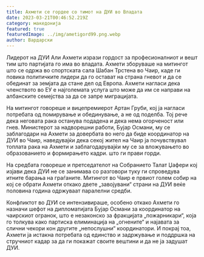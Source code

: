 ```yaml
---
title: Ахмети се гордее со тимот на ДУИ во Владата
date: 2023-03-21T00:46:52.219Z
category: македонија
featured: true
featuredImage: ../img/ametigord99.png.webp
author: Вардарски
---
```


Лидерот на ДУИ Али Ахмети изрази гордост за професионалниот и вешт тим што партијата го има во владата. Ахмети зборуваше на митингот што се одржа во спортската сала Шабан Трстена во Чаир, каде ги повика политичките лидери да го остават на страна гневот и да се обединат за земјата да стане дел од Европа. Ахмети нагласи дека членството во ЕУ е најголемата услуга што може да им се направи на албанските семејства за да се запре миграцијата.

На митингот говореше и вицепремиерот Артан Груби, кој ја нагласи потребата од помирување и обединување, а не од поделба. Тој рече дека неговата рака останува подадена и дека нема огорченост или гнев. Министерот за надворешни работи, Бујар Османи, му се заблагодари на Ахмети за довербата во него да биде координатор на ДУИ во Чаир, наведувајќи дека секој жител на Чаир ја почувствувал топлата рака на Ахмети и заблагодарувајќи му се за вложувањето во образованието и формирањето кадри. што ги прави горди.

На средбата говореше и претседателот на Собранието Талат Џафери кој изјави дека ДУИ не се занимава со разговори туку ги спроведува итните барања на граѓаните. Митингот во Чаир е првиот голем собир на кој се обрати Ахмети откако двете „завојувани“ страни на ДУИ веќе половина година одржуваат паралелни средби.

Конфликтот во ДУИ се интензивираше, особено откако Ахмети го назначи шефот на дипломатијата Бујар Османи за координатор на чаирскиот огранок, што е незаконско за фракцијата „пожарникари“, која го толкува како партиска елиминација на „огнените“ и најавата за слични чекори кон другите „непослушни“ координатори. И покрај тоа, Ахмети ја истакна потребата од единство и задржување и поддршка на стручниот кадар за да ги покажат своите вештини и да не ја задушат ДУИ.

